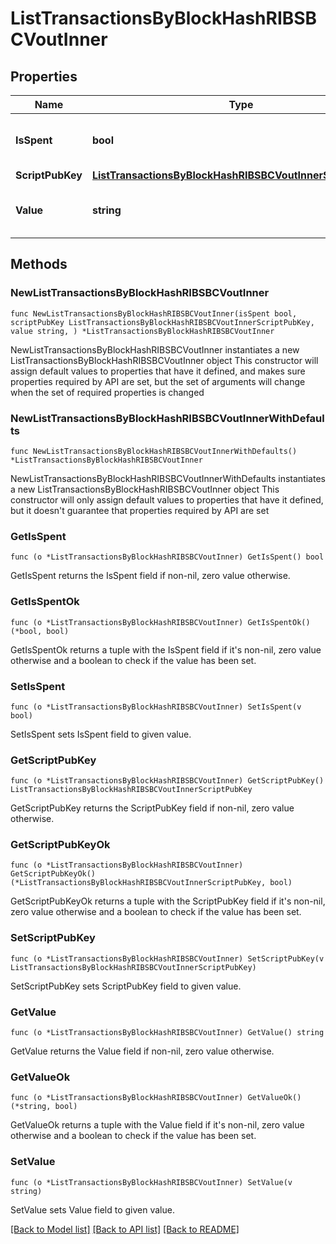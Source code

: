 # ListTransactionsByBlockHashRIBSBCVoutInner

## Properties

Name | Type | Description | Notes
------------ | ------------- | ------------- | -------------
**IsSpent** | **bool** | Defines whether the output is spent or not. | 
**ScriptPubKey** | [**ListTransactionsByBlockHashRIBSBCVoutInnerScriptPubKey**](ListTransactionsByBlockHashRIBSBCVoutInnerScriptPubKey.md) |  | 
**Value** | **string** | Represents the sent/received amount. | 

## Methods

### NewListTransactionsByBlockHashRIBSBCVoutInner

`func NewListTransactionsByBlockHashRIBSBCVoutInner(isSpent bool, scriptPubKey ListTransactionsByBlockHashRIBSBCVoutInnerScriptPubKey, value string, ) *ListTransactionsByBlockHashRIBSBCVoutInner`

NewListTransactionsByBlockHashRIBSBCVoutInner instantiates a new ListTransactionsByBlockHashRIBSBCVoutInner object
This constructor will assign default values to properties that have it defined,
and makes sure properties required by API are set, but the set of arguments
will change when the set of required properties is changed

### NewListTransactionsByBlockHashRIBSBCVoutInnerWithDefaults

`func NewListTransactionsByBlockHashRIBSBCVoutInnerWithDefaults() *ListTransactionsByBlockHashRIBSBCVoutInner`

NewListTransactionsByBlockHashRIBSBCVoutInnerWithDefaults instantiates a new ListTransactionsByBlockHashRIBSBCVoutInner object
This constructor will only assign default values to properties that have it defined,
but it doesn't guarantee that properties required by API are set

### GetIsSpent

`func (o *ListTransactionsByBlockHashRIBSBCVoutInner) GetIsSpent() bool`

GetIsSpent returns the IsSpent field if non-nil, zero value otherwise.

### GetIsSpentOk

`func (o *ListTransactionsByBlockHashRIBSBCVoutInner) GetIsSpentOk() (*bool, bool)`

GetIsSpentOk returns a tuple with the IsSpent field if it's non-nil, zero value otherwise
and a boolean to check if the value has been set.

### SetIsSpent

`func (o *ListTransactionsByBlockHashRIBSBCVoutInner) SetIsSpent(v bool)`

SetIsSpent sets IsSpent field to given value.


### GetScriptPubKey

`func (o *ListTransactionsByBlockHashRIBSBCVoutInner) GetScriptPubKey() ListTransactionsByBlockHashRIBSBCVoutInnerScriptPubKey`

GetScriptPubKey returns the ScriptPubKey field if non-nil, zero value otherwise.

### GetScriptPubKeyOk

`func (o *ListTransactionsByBlockHashRIBSBCVoutInner) GetScriptPubKeyOk() (*ListTransactionsByBlockHashRIBSBCVoutInnerScriptPubKey, bool)`

GetScriptPubKeyOk returns a tuple with the ScriptPubKey field if it's non-nil, zero value otherwise
and a boolean to check if the value has been set.

### SetScriptPubKey

`func (o *ListTransactionsByBlockHashRIBSBCVoutInner) SetScriptPubKey(v ListTransactionsByBlockHashRIBSBCVoutInnerScriptPubKey)`

SetScriptPubKey sets ScriptPubKey field to given value.


### GetValue

`func (o *ListTransactionsByBlockHashRIBSBCVoutInner) GetValue() string`

GetValue returns the Value field if non-nil, zero value otherwise.

### GetValueOk

`func (o *ListTransactionsByBlockHashRIBSBCVoutInner) GetValueOk() (*string, bool)`

GetValueOk returns a tuple with the Value field if it's non-nil, zero value otherwise
and a boolean to check if the value has been set.

### SetValue

`func (o *ListTransactionsByBlockHashRIBSBCVoutInner) SetValue(v string)`

SetValue sets Value field to given value.



[[Back to Model list]](../README.md#documentation-for-models) [[Back to API list]](../README.md#documentation-for-api-endpoints) [[Back to README]](../README.md)


